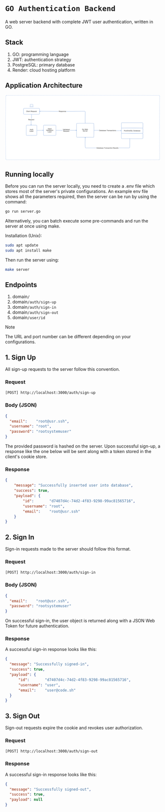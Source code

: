 # `GO Authentication Backend` 

A web server backend with complete JWT user authentication, written in GO.

## Stack

1. GO: programming language
2. JWT: authentication strategy
3. PostgreSQL: primary database
4. Render: cloud hosting platform

## Application Architecture

<img src="./diagrams/app-architecture-diagram.svg" alt="Application Architecture">
   
## Running locally

Before you can run the server locally, you need to create a .env file which stores most of the server's private configurations. An example env file shows all the parameters required, then the server can be run by using the command:

```bash
go run server.go
```

Alternatively, you can batch execute some pre-commands and run the server at once using make.  

Installation (Unix):

```bash
sudo apt update
sudo apt install make
```

Then run the server using:

```bash
make server
```

## Endpoints

1. domain`/`
2. domain`/auth/sign-up`
3. domain`/auth/sign-in`
4. domain`/auth/sign-out`
5. domain`/user/id`

> [!NOTE]  
> The URL and port number can be different depending on your configurations.

## 1. Sign Up
    
  All sign-up requests to the server follow this convention.
  
  ### Request
  
  ```url
  [POST] http://localhost:3000/auth/sign-up
  ```
  ### Body (JSON)
  
  ```json
  {
    "email":    "root@usr.ssh",
    "username": "root",
    "password": "rootsystemuser"
  }
  ```

  The provided password is hashed on the server. Upon successful sign-up, a response like the one below will be sent along with a token stored in the client's cookie store.
  
  ### Response

  ```json
  {
      "message": "Successfully inserted user into database",
      "success": true,
      "payload": {
          "id":       "d7407d4c-74d2-4f83-9298-99ac81565716",
          "username": "root",
          "email":    "root@usr.ssh"
      }
  }
  ```


## 2. Sign In
    
  Sign-in requests made to the server should follow this format.
  
  ### Request
  
  ```url
  [POST] http://localhost:3000/auth/sign-in
  ```
  ### Body (JSON)
  
  ```json
  {
    "email":    "root@usr.ssh",
    "password": "rootsystemuser"
  }
  ```

  On successful sign-in, the user object is returned along with a JSON Web Token for future authentication.
  
  ### Response

  A successful sign-in response looks like this:

  ```json
 {
    "message": "Successfully signed-in",
    "success": true,
    "payload": {
        "id":       "d7407d4c-74d2-4f83-9298-99ac81565716",
        "username": "user",
        "email":    "user@code.sh"
    }
}
  ```


## 3. Sign Out
    
  Sign-out requests expire the cookie and revokes user authorization.
  
  ### Request
  
  ```url
  [POST] http://localhost:3000/auth/sign-out
  ```
  
  ### Response

  A successful sign-in response looks like this:

  ```json
{
    "message": "Successfully signed-out",
    "success": true,
    "payload": null
}
  ```

